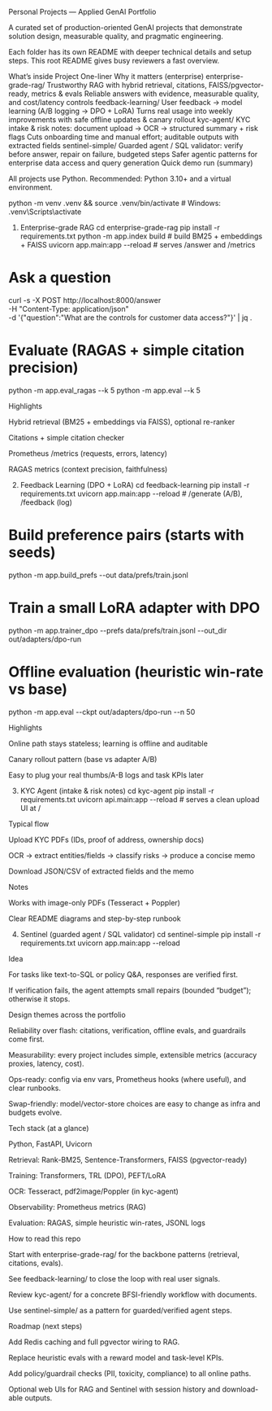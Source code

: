 Personal Projects — Applied GenAI Portfolio

A curated set of production-oriented GenAI projects that demonstrate solution design, measurable quality, and pragmatic engineering.

Each folder has its own README with deeper technical details and setup steps. This root README gives busy reviewers a fast overview.

What’s inside
Project	One-liner	Why it matters (enterprise)
enterprise-grade-rag/
	Trustworthy RAG with hybrid retrieval, citations, FAISS/pgvector-ready, metrics & evals	Reliable answers with evidence, measurable quality, and cost/latency controls
feedback-learning/
	User feedback → model learning (A/B logging → DPO + LoRA)	Turns real usage into weekly improvements with safe offline updates & canary rollout
kyc-agent/
	KYC intake & risk notes: document upload → OCR → structured summary + risk flags	Cuts onboarding time and manual effort; auditable outputs with extracted fields
sentinel-simple/
	Guarded agent / SQL validator: verify before answer, repair on failure, budgeted steps	Safer agentic patterns for enterprise data access and query generation
Quick demo run (summary)

All projects use Python. Recommended: Python 3.10+ and a virtual environment.

python -m venv .venv && source .venv/bin/activate   # Windows: .venv\Scripts\activate

1) Enterprise-grade RAG
cd enterprise-grade-rag
pip install -r requirements.txt
python -m app.index build                 # build BM25 + embeddings + FAISS
uvicorn app.main:app --reload             # serves /answer and /metrics

# Ask a question
curl -s -X POST http://localhost:8000/answer \
  -H "Content-Type: application/json" \
  -d '{"question":"What are the controls for customer data access?"}' | jq .

# Evaluate (RAGAS + simple citation precision)
python -m app.eval_ragas --k 5
python -m app.eval --k 5


Highlights

Hybrid retrieval (BM25 + embeddings via FAISS), optional re-ranker

Citations + simple citation checker

Prometheus /metrics (requests, errors, latency)

RAGAS metrics (context precision, faithfulness)

2) Feedback Learning (DPO + LoRA)
cd feedback-learning
pip install -r requirements.txt
uvicorn app.main:app --reload             # /generate (A/B), /feedback (log)

# Build preference pairs (starts with seeds)
python -m app.build_prefs --out data/prefs/train.jsonl

# Train a small LoRA adapter with DPO
python -m app.trainer_dpo --prefs data/prefs/train.jsonl --out_dir out/adapters/dpo-run

# Offline evaluation (heuristic win-rate vs base)
python -m app.eval --ckpt out/adapters/dpo-run --n 50


Highlights

Online path stays stateless; learning is offline and auditable

Canary rollout pattern (base vs adapter A/B)

Easy to plug your real thumbs/A-B logs and task KPIs later

3) KYC Agent (intake & risk notes)
cd kyc-agent
pip install -r requirements.txt
uvicorn api.main:app --reload             # serves a clean upload UI at /


Typical flow

Upload KYC PDFs (IDs, proof of address, ownership docs)

OCR → extract entities/fields → classify risks → produce a concise memo

Download JSON/CSV of extracted fields and the memo

Notes

Works with image-only PDFs (Tesseract + Poppler)

Clear README diagrams and step-by-step runbook

4) Sentinel (guarded agent / SQL validator)
cd sentinel-simple
pip install -r requirements.txt
uvicorn app.main:app --reload


Idea

For tasks like text-to-SQL or policy Q&A, responses are verified first.

If verification fails, the agent attempts small repairs (bounded “budget”); otherwise it stops.

Design themes across the portfolio

Reliability over flash: citations, verification, offline evals, and guardrails come first.

Measurability: every project includes simple, extensible metrics (accuracy proxies, latency, cost).

Ops-ready: config via env vars, Prometheus hooks (where useful), and clear runbooks.

Swap-friendly: model/vector-store choices are easy to change as infra and budgets evolve.

Tech stack (at a glance)

Python, FastAPI, Uvicorn

Retrieval: Rank-BM25, Sentence-Transformers, FAISS (pgvector-ready)

Training: Transformers, TRL (DPO), PEFT/LoRA

OCR: Tesseract, pdf2image/Poppler (in kyc-agent)

Observability: Prometheus metrics (RAG)

Evaluation: RAGAS, simple heuristic win-rates, JSONL logs

How to read this repo

Start with enterprise-grade-rag/
 for the backbone patterns (retrieval, citations, evals).

See feedback-learning/
 to close the loop with real user signals.

Review kyc-agent/
 for a concrete BFSI-friendly workflow with documents.

Use sentinel-simple/
 as a pattern for guarded/verified agent steps.

Roadmap (next steps)

Add Redis caching and full pgvector wiring to RAG.

Replace heuristic evals with a reward model and task-level KPIs.

Add policy/guardrail checks (PII, toxicity, compliance) to all online paths.

Optional web UIs for RAG and Sentinel with session history and download-able outputs.
